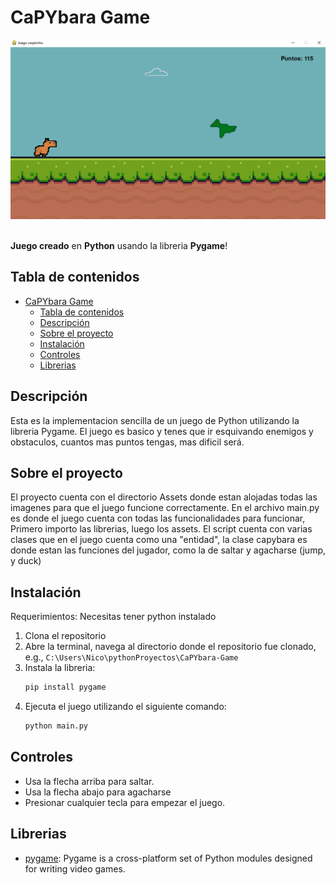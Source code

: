 # CaPYbara Game

![Preview](/preview.png)
<br>
<br>

**Juego creado** en **Python** usando la libreria **Pygame**! 


## Tabla de contenidos

- [CaPYbara Game](#capybara-game)
  - [Tabla de contenidos](#tabla-de-contenidos)
  - [Descripción](#descripción)
  - [Sobre el proyecto](#sobre-el-proyecto)
  - [Instalación](#instalación)
  - [Controles](#controles)
  - [Librerias](#librerias)

## Descripción


Esta es la implementacion sencilla de un juego de Python utilizando la libreria Pygame. El juego es basico y tenes que ir esquivando enemigos y obstaculos, cuantos mas puntos tengas, mas dificil será.

## Sobre el proyecto

El proyecto cuenta con el directorio Assets donde estan alojadas todas las imagenes para que el juego funcione correctamente. 
En el archivo main.py es donde el juego cuenta con todas las funcionalidades para funcionar, 
Primero importo las librerias, luego los assets. 
El script cuenta con varias clases que en el juego cuenta como una "entidad", la clase capybara es donde  estan las funciones del jugador, como la de saltar y agacharse (jump, y duck)

## Instalación
Requerimientos: Necesitas tener python instalado

1. Clona el repositorio
2. Abre la terminal, navega al directorio donde el repositorio fue clonado, e.g., `C:\Users\Nico\pythonProyectos\CaPYbara-Game`
3. Instala la libreria:
    ```bash
    pip install pygame 
    ```
4. Ejecuta el juego utilizando el siguiente comando:
    ```bash
    python main.py
    ```

## Controles
- Usa la flecha arriba para saltar.
- Usa la flecha abajo para agacharse
- Presionar cualquier tecla para empezar el juego.

## Librerias

- [pygame](https://www.pygame.org/news): Pygame is a cross-platform set of Python modules designed for writing video games.
